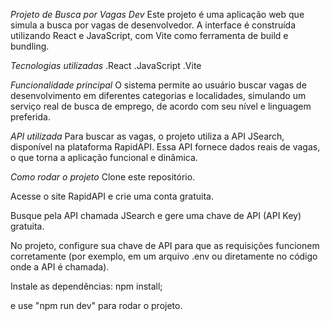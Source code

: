 *Projeto de Busca por Vagas Dev*
Este projeto é uma aplicação web que simula a busca por vagas de desenvolvedor. A interface é construída utilizando React e JavaScript, com Vite como ferramenta de build e bundling.


*Tecnologias utilizadas*
.React
.JavaScript
.Vite

*Funcionalidade principal*
O sistema permite ao usuário buscar vagas de desenvolvimento em diferentes categorias e localidades, simulando um serviço real de busca de emprego, de acordo com seu nível e linguagem preferida.


*API utilizada*
Para buscar as vagas, o projeto utiliza a API JSearch, disponível na plataforma RapidAPI. Essa API fornece dados reais de vagas, o que torna a aplicação funcional e dinâmica.

*Como rodar o projeto*
Clone este repositório.

Acesse o site RapidAPI e crie uma conta gratuita.

Busque pela API chamada JSearch e gere uma chave de API (API Key) gratuita.

No projeto, configure sua chave de API para que as requisições funcionem corretamente (por exemplo, em um arquivo .env ou diretamente no código onde a API é chamada).

Instale as dependências:
npm install;

e use "npm run dev" para rodar o projeto.


